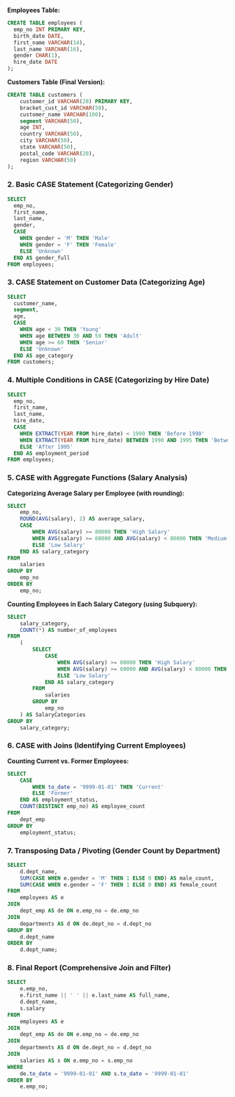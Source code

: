 **Employees Table:**

```sql
CREATE TABLE employees (
  emp_no INT PRIMARY KEY,
  birth_date DATE,
  first_name VARCHAR(14),
  last_name VARCHAR(16),
  gender CHAR(1),
  hire_date DATE
);
```

**Customers Table (Final Version):**

```sql
CREATE TABLE customers (
    customer_id VARCHAR(20) PRIMARY KEY,
    bracket_cust_id VARCHAR(50),
    customer_name VARCHAR(100),
    segment VARCHAR(50),
    age INT,
    country VARCHAR(50),
    city VARCHAR(50),
    state VARCHAR(50),
    postal_code VARCHAR(20),
    region VARCHAR(50)
);
```


### 2. Basic CASE Statement (Categorizing Gender)

```sql
SELECT
  emp_no,
  first_name,
  last_name,
  gender,
  CASE
    WHEN gender = 'M' THEN 'Male'
    WHEN gender = 'F' THEN 'Female'
    ELSE 'Unknown'
  END AS gender_full
FROM employees;
```


### 3. CASE Statement on Customer Data (Categorizing Age)

```sql
SELECT
  customer_name,
  segment,
  age,
  CASE
    WHEN age < 30 THEN 'Young'
    WHEN age BETWEEN 30 AND 59 THEN 'Adult'
    WHEN age >= 60 THEN 'Senior'
    ELSE 'Unknown'
  END AS age_category
FROM customers;
```


### 4. Multiple Conditions in CASE (Categorizing by Hire Date)

```sql
SELECT
  emp_no,
  first_name,
  last_name,
  hire_date,
  CASE
    WHEN EXTRACT(YEAR FROM hire_date) < 1990 THEN 'Before 1990'
    WHEN EXTRACT(YEAR FROM hire_date) BETWEEN 1990 AND 1995 THEN 'Between 1990 and 1995'
    ELSE 'After 1995'
  END AS employment_period
FROM employees;
```


### 5. CASE with Aggregate Functions (Salary Analysis)

**Categorizing Average Salary per Employee (with rounding):**

```sql
SELECT
    emp_no,
    ROUND(AVG(salary), 2) AS average_salary,
    CASE
        WHEN AVG(salary) >= 80000 THEN 'High Salary'
        WHEN AVG(salary) >= 60000 AND AVG(salary) < 80000 THEN 'Medium Salary'
        ELSE 'Low Salary'
    END AS salary_category
FROM
    salaries
GROUP BY
    emp_no
ORDER BY
    emp_no;
```

**Counting Employees in Each Salary Category (using Subquery):**

```sql
SELECT
    salary_category,
    COUNT(*) AS number_of_employees
FROM
    (
        SELECT
            CASE
                WHEN AVG(salary) >= 80000 THEN 'High Salary'
                WHEN AVG(salary) >= 60000 AND AVG(salary) < 80000 THEN 'Medium Salary'
                ELSE 'Low Salary'
            END AS salary_category
        FROM
            salaries
        GROUP BY
            emp_no
    ) AS SalaryCategories
GROUP BY
    salary_category;
```


### 6. CASE with Joins (Identifying Current Employees)

**Counting Current vs. Former Employees:**

```sql
SELECT
    CASE
        WHEN to_date = '9999-01-01' THEN 'Current'
        ELSE 'Former'
    END AS employment_status,
    COUNT(DISTINCT emp_no) AS employee_count
FROM
    dept_emp
GROUP BY
    employment_status;
```


### 7. Transposing Data / Pivoting (Gender Count by Department)

```sql
SELECT
    d.dept_name,
    SUM(CASE WHEN e.gender = 'M' THEN 1 ELSE 0 END) AS male_count,
    SUM(CASE WHEN e.gender = 'F' THEN 1 ELSE 0 END) AS female_count
FROM
    employees AS e
JOIN
    dept_emp AS de ON e.emp_no = de.emp_no
JOIN
    departments AS d ON de.dept_no = d.dept_no
GROUP BY
    d.dept_name
ORDER BY
    d.dept_name;
```


### 8. Final Report (Comprehensive Join and Filter)

```sql
SELECT
    e.emp_no,
    e.first_name || ' ' || e.last_name AS full_name,
    d.dept_name,
    s.salary
FROM
    employees AS e
JOIN
    dept_emp AS de ON e.emp_no = de.emp_no
JOIN
    departments AS d ON de.dept_no = d.dept_no
JOIN
    salaries AS s ON e.emp_no = s.emp_no
WHERE
    de.to_date = '9999-01-01' AND s.to_date = '9999-01-01'
ORDER BY
    e.emp_no;
```

